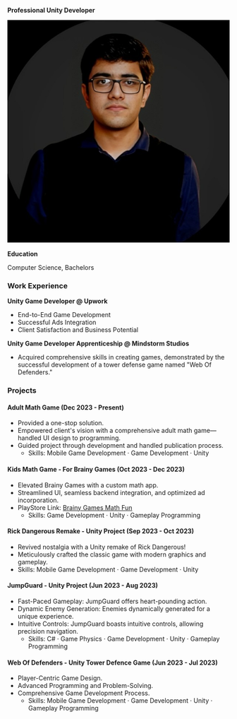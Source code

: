 **Professional Unity Developer**

![Contact me at shahbazmuhammad754@gmail.com](/Work/shahbaz.jpeg)

**Education**

Computer Science, Bachelors

### **Work Experience**

**Unity Game Developer @ Upwork**
- End-to-End Game Development
- Successful Ads Integration
- Client Satisfaction and Business Potential 

**Unity Game Developer Apprenticeship @ Mindstorm Studios**
- Acquired comprehensive skills in creating games, demonstrated by the successful development of a tower defense game named "Web Of Defenders."

### **Projects**

#### **Adult Math Game (Dec 2023 - Present)**
- Provided a one-stop solution.
- Empowered client's vision with a comprehensive adult math game—handled UI design to programming.
- Guided project through development and handled publication process.
  - Skills: Mobile Game Development · Game Development · Unity

#### **Kids Math Game - For Brainy Games (Oct 2023 - Dec 2023)**
- Elevated Brainy Games with a custom math app.
- Streamlined UI, seamless backend integration, and optimized ad incorporation.
- PlayStore Link: [Brainy Games Math Fun](https://play.google.com/store/apps/details?id=com.brainygames.mathfun)
  - Skills: Game Development · Unity · Gameplay Programming

#### **Rick Dangerous Remake - Unity Project (Sep 2023 - Oct 2023)**
- Revived nostalgia with a Unity remake of Rick Dangerous!
- Meticulously crafted the classic game with modern graphics and gameplay.
- Skills: Mobile Game Development · Game Development · Unity

#### **JumpGuard - Unity Project (Jun 2023 - Aug 2023)**
- Fast-Paced Gameplay: JumpGuard offers heart-pounding action.
- Dynamic Enemy Generation: Enemies dynamically generated for a unique experience.
- Intuitive Controls: JumpGuard boasts intuitive controls, allowing precision navigation.
  - Skills: C# · Game Physics · Game Development · Unity · Gameplay Programming

#### **Web Of Defenders - Unity Tower Defence Game (Jun 2023 - Jul 2023)**
- Player-Centric Game Design.
- Advanced Programming and Problem-Solving.
- Comprehensive Game Development Process.
  - Skills: Mobile Game Development · Game Development · Unity · Gameplay Programming
